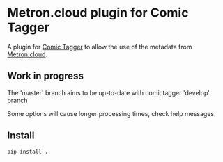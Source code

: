 # Metron.cloud plugin for Comic Tagger

A plugin for [Comic Tagger](https://github.com/comictagger/comictagger/releases) to allow the use of the metadata from [Metron.cloud](https://metron.cloud/).

## Work in progress

The 'master' branch aims to be up-to-date with comictagger 'develop' branch

Some options will cause longer processing times, check help messages.

## Install

`pip install .`
